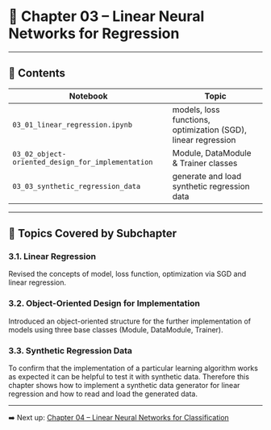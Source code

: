 # 📘 Chapter 03 – Linear Neural Networks for Regression

<!--TODO write summary-->

---

## 📂 Contents

| Notebook | Topic |
|----------|-------|
| `03_01_linear_regression.ipynb` | models, loss functions, optimization (SGD), linear regression |
| `03_02_object-oriented_design_for_implementation` | Module, DataModule & Trainer classes |
| `03_03_synthetic_regression_data` | generate and load synthetic regression data |

---

## 📌 Topics Covered by Subchapter

### 3.1. Linear Regression

Revised the concepts of model, loss function, optimization via SGD and linear regression.

### 3.2. Object-Oriented Design for Implementation

Introduced an object-oriented structure for the further implementation of models using three base classes (Module, DataModule, Trainer).

### 3.3. Synthetic Regression Data

To confirm that the implementation of a particular learning algorithm works as expected it can be helpful to test it with synthetic data. Therefore this chapter shows how to implement a synthetic data generator for linear regression and how to read and load the generated data.

---

➡️ Next up: [Chapter 04 – Linear Neural Networks for Classification](../chapter_04_linear_neural_networks_for_classification/)
